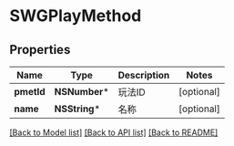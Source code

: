# SWGPlayMethod

## Properties
Name | Type | Description | Notes
------------ | ------------- | ------------- | -------------
**pmetId** | **NSNumber*** | 玩法ID | [optional] 
**name** | **NSString*** | 名称 | [optional] 

[[Back to Model list]](../README.md#documentation-for-models) [[Back to API list]](../README.md#documentation-for-api-endpoints) [[Back to README]](../README.md)


